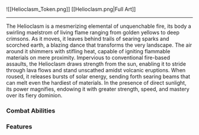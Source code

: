 ![[Helioclasm_Token.png]]
[[Helioclasm.png|Full Art]]

---
The Helioclasm is a mesmerizing elemental of unquenchable fire, its body a swirling maelstrom of living flame ranging from golden yellows to deep crimsons. As it moves, it leaves behind trails of searing sparks and scorched earth, a blazing dance that transforms the very landscape. The air around it shimmers with stifling heat, capable of igniting flammable materials on mere proximity. Impervious to conventional fire-based assaults, the Helioclasm draws strength from the sun, enabling it to stride through lava flows and stand unscathed amidst volcanic eruptions. When roused, it releases bursts of solar energy, sending forth searing beams that can melt even the hardiest of materials. In the presence of direct sunlight, its power magnifies, endowing it with greater strength, speed, and mastery over its fiery dominion.
### Combat Abilities

### Features